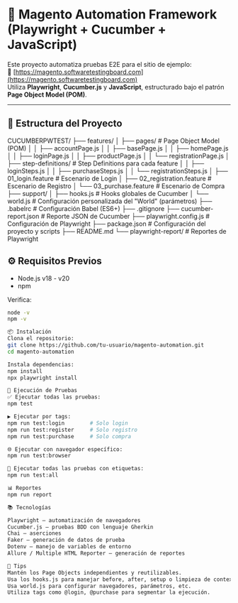 # 🧪 Magento Automation Framework (Playwright + Cucumber + JavaScript)

Este proyecto automatiza pruebas E2E para el sitio de ejemplo:  
🔗 [https://magento.softwaretestingboard.com](https://magento.softwaretestingboard.com)  
Utiliza **Playwright**, **Cucumber.js** y **JavaScript**, estructurado bajo el patrón **Page Object Model (POM)**.

---

## 📁 Estructura del Proyecto
CUCUMBERPWTEST/
├── features/
│ ├── pages/ # Page Object Model (POM)
│ │ ├── accountPage.js
│ │ ├── basePage.js
│ │ ├── homePage.js
│ │ ├── loginPage.js
│ │ ├── productPage.js
│ │ └── registrationPage.js
│ ├── step-definitions/ # Step Definitions para cada feature
│ │ ├── loginSteps.js
│ │ ├── purchaseSteps.js
│ │ └── registrationSteps.js
│ ├── 01_login.feature # Escenario de Login
│ ├── 02_registration.feature # Escenario de Registro
│ └── 03_purchase.feature # Escenario de Compra
├── support/
│ ├── hooks.js # Hooks globales de Cucumber
│ └── world.js # Configuración personalizada del "World" (parámetros)
├── .babelrc # Configuración Babel (ES6+)
├── .gitignore
├── cucumber-report.json # Reporte JSON de Cucumber
├── playwright.config.js # Configuración de Playwright
├── package.json # Configuración del proyecto y scripts
├── README.md
└── playwright-report/ # Reportes de Playwright
## ⚙️ Requisitos Previos

- Node.js v18 - v20
- npm

Verifica:

```bash
node -v
npm -v

📦 Instalación
Clona el repositorio:
git clone https://github.com/tu-usuario/magento-automation.git
cd magento-automation

Instala dependencias:
npm install
npx playwright install

🚀 Ejecución de Pruebas
✅ Ejecutar todas las pruebas:
npm test

▶️ Ejecutar por tags:
npm run test:login        # Solo login
npm run test:register     # Solo registro
npm run test:purchase     # Solo compra

🌐 Ejecutar con navegador específico:
npm run test:browser

🔁 Ejecutar todas las pruebas con etiquetas:
npm run test:all

📊 Reportes
npm run report

📚 Tecnologías

Playwright – automatización de navegadores
Cucumber.js – pruebas BDD con lenguaje Gherkin
Chai – aserciones
Faker – generación de datos de prueba
Dotenv – manejo de variables de entorno
Allure / Multiple HTML Reporter – generación de reportes

🧠 Tips
Mantén los Page Objects independientes y reutilizables.
Usa los hooks.js para manejar before, after, setup o limpieza de contexto.
Usa world.js para configurar navegadores, parámetros, etc.
Utiliza tags como @login, @purchase para segmentar la ejecución.


